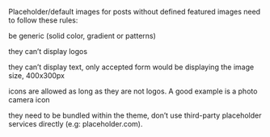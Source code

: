 Placeholder/default images for posts without defined featured images need to follow these rules:

be generic (solid color, gradient or patterns)

they can’t display logos

they can’t display text, only accepted form would be displaying the image size, 400x300px

icons are allowed as long as they are not logos. A good example is a photo camera icon

they need to be bundled within the theme, don’t use third-party placeholder services directly (e.g: placeholder.com).
